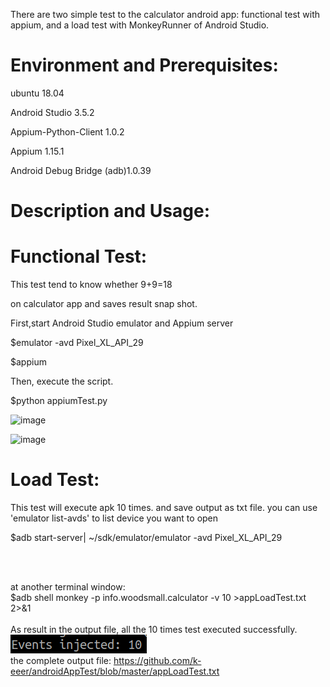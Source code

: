 There are two simple test to the calculator android app: functional test with appium, and a load test with MonkeyRunner of Android Studio.

# Environment and Prerequisites:

ubuntu 18.04

Android Studio 3.5.2

Appium-Python-Client 1.0.2

Appium 1.15.1

Android Debug Bridge (adb)1.0.39


# Description and Usage:
# Functional Test:
This test tend to know whether 9+9=18

on calculator app and saves result snap shot.

First,start Android Studio emulator and Appium server

$emulator -avd Pixel_XL_API_29

$appium


Then, execute the script.

$python appiumTest.py

![image](https://github.com/k-eeer/appiumTest/blob/master/appiumTestInPython.png)


![image](https://github.com/k-eeer/appiumTest/blob/master/addtionResult.png)

# Load Test:
This test will execute apk 10 times. and save output as txt file.
you can use 'emulator list-avds' to list device you want to open

$adb start-server| ~/sdk/emulator/emulator -avd Pixel_XL_API_29


<br/><br/>

at another terminal window:<br/>
$adb shell monkey -p info.woodsmall.calculator -v 10 >appLoadTest.txt 2>&1<br/><br/>
As result in the output file, all the 10 times test executed successfully.<br/>
![image](https://github.com/k-eeer/androidAppTest/blob/master/appMonkeyResult.png)<br/>
the complete output file: https://github.com/k-eeer/androidAppTest/blob/master/appLoadTest.txt

